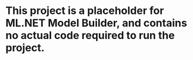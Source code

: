 ﻿# This project is a placeholder for ML.NET Model Builder, and contains no actual code required to run the project.